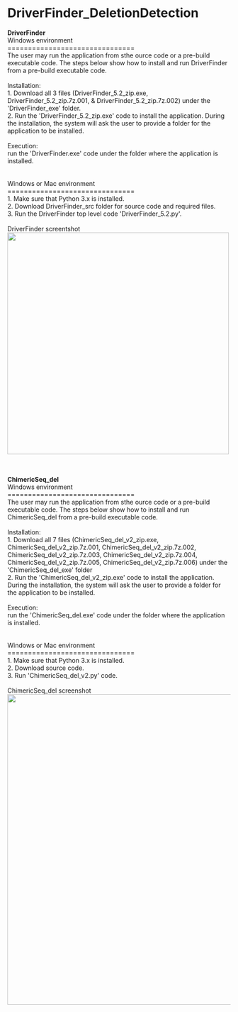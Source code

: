 # DriverFinder_DeletionDetection
<b>DriverFinder</b>
<br>Windows environment
<br>===============================
<br>The user may run the application from sthe ource code or a pre-build executable code. The steps below show how to install and run DriverFinder from a pre-build executable code.  
<br>Installation: 
<br> 1. Download all 3 files (DriverFinder_5.2_zip.exe, DriverFinder_5.2_zip.7z.001, & DriverFinder_5.2_zip.7z.002) under the 'DriverFinder_exe' folder.
<br> 2. Run the 'DriverFinder_5.2_zip.exe' code to install the application. During the installation, the system will ask the user to provide a folder for the application to be installed.
<br><br>
Execution: 
<br>run the 'DriverFinder.exe' code under the folder where the application is installed.
<br><br>
<br>Windows or Mac environment
<br>===============================
<br> 1. Make sure that Python 3.x is installed.
<br> 2. Download DriverFinder_src folder for source code and required files.
<br> 3. Run the DriverFinder top level code 'DriverFinder_5.2.py'. 
<br><br>
DriverFinder screentshot
<br><image src="driverfinder.png" width="500">

<br><br>
<b>ChimericSeq_del</b>
<br>Windows environment
<br>===============================
<br>The user may run the application from sthe ource code or a pre-build executable code. The steps below show how to install and run ChimericSeq_del from a pre-build executable code.  
<br>Installation: 
<br> 1. Download all 7 files (ChimericSeq_del_v2_zip.exe, ChimericSeq_del_v2_zip.7z.001, ChimericSeq_del_v2_zip.7z.002, ChimericSeq_del_v2_zip.7z.003, ChimericSeq_del_v2_zip.7z.004, ChimericSeq_del_v2_zip.7z.005,  ChimericSeq_del_v2_zip.7z.006) under the 'ChimericSeq_del_exe' folder
<br> 2. Run the 'ChimericSeq_del_v2_zip.exe' code to install the application. During the installation, the system will ask the user to provide a folder for the application to be installed.
<br><br>
Execution: 
<br>run the 'ChimericSeq_del.exe' code under the folder where the application is installed.
<br><br>
<br>Windows or Mac environment
<br>===============================
<br> 1. Make sure that Python 3.x is installed.
<br> 2. Download source code.
<br> 3. Run 'ChimericSeq_del_v2.py' code. 
<br><br>
ChimericSeq_del screenshot
<br><image src="ChimericSeq_del.png" width="700">

